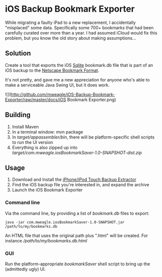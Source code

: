 iOS Backup Bookmark Exporter
================================

While migrating a faulty iPad to a new replacement, I accidentally "misplaced" some data.  Specifically some 700+ bookmarks that had been carefully curated over more than a year.  I had assumed iCloud would fix this problem, but you know the old story about making assumptions...

Solution
------------------------------- 
Create a tool that exports the iOS [Sqlite](http://www.sqlite.org/) bookmark.db file that is part of an iOS backup to the [Netscape Bookmark Format](http://msdn.microsoft.com/en-us/library/ie/aa753582\(v=vs.85\).aspx).  

It's not pretty, and gave me a new appreciation for anyone who's able to make a serviceable Java Swing UI, but it does work.

![](http://github.com/mweagle/iOS-Backup-Bookmark-Exporter/raw/master/docs/iOS Bookmark Exporter.png)

Building
------------------------------- 
1. Install Maven
2. In a terminal window:
	mvn package
3. In  _target/appassembler/bin_, there will be platform-specific shell scripts to run the UI version
4. Everything is also zipped up into _target/com.mweagle.iosBookmarkSaver-1.0-SNAPSHOT-dist.zip_


Usage
------------------------------- 
1. Download and Install the [iPhone/iPod Touch Backup Extractor](http://supercrazyawesome.com/) 
2. Find the iOS backup file you're interested in, and expand the archive
3. Launch the iOS Bookmark Exporter

### Command line ###
Via the command line, by providing a list of _bookmark.db_ files to export: 

    java -jar com.mweagle.iosBookmarkSaver-1.0-SNAPSHOT.jar /path/to/my/bookmarks.db

An HTML file that uses the original path plus ".html" will be created.  For instance _/path/to/my/bookmarks.db.html_

### GUI ###
Run the platform-appropriate _bookmarkSaver_ shell script to bring up the (admittedly ugly) UI.


